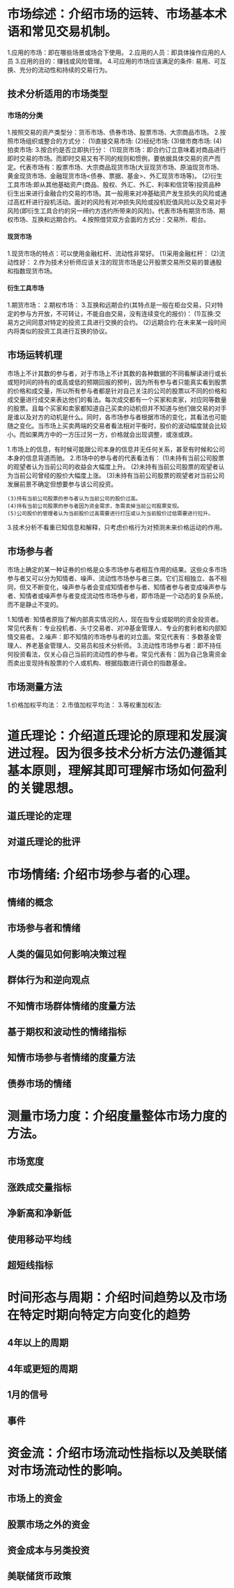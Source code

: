 # 市场综述：介绍市场的运转、市场基本术语和常见交易机制。
  1.应用的市场：即在哪些场景或场合下使用。
  2.应用的人员：即具体操作应用的人员
  3.应用的目的：赚钱或风险管理。
  4.可应用的市场应该满足的条件: 易用、可互换、充分的流动性和持续的交易行为。
## 技术分析适用的市场类型
### 市场的分类
  1.按照交易的资产类型分：货币市场、债券市场、股票市场、大宗商品市场。
  2.按照市场组织或整合的方式分：
    (1)直接交易市场:
    (2)经纪市场:
    (3)做市商市场:
    (4)拍卖市场:
  3.按合约是否立即执行分：
    (1)现货市场：即合约订立意味着对商品进行即时交易的市场。而即时交易又有不同的规则和惯例，要依据具体交易的资产而定。代表市场有：股票市场、大宗商品现货市场(大豆现货市场、原油现货市场、黄金现货市场、金融现货市场<债券、票据、基金>、外汇现货市场等)。
    (2)衍生工具市场:即从其他基础资产(商品、股权、外汇、外汇、利率和信贷等)投资品种衍生出来进行金融合约交易的市场。其一般用来对冲基础资产发生损失的风险或通过高杠杆进行投机活动。面对的风险有对冲损失风险或投机贬值风险以及交易对手风险(即衍生工具合约的另一缔约方违约所带来的风险)。代表市场有期货市场、期权市场、互换和远期合约。
  4.按照借贷双方会面的方式分：交易所、柜台。
#### 现货市场
  1.现货市场的特点：可以使用金融杠杆、流动性非常好。
    (1)采用金融杠杆：
    (2)流动性好：
  2.作为技术分析师应该关注的现货市场是公开股票交易所交易的普通股和指数现货市场。
#### 衍生工具市场
  1.期货市场：
  2.期权市场：
  3.互换和远期合约(其特点是一般在柜台交易，只对特定的参与方开放，不可转让，不能自由交易，没有连续变化的报价)：
    (1)互换:交易方之间同意对特定的投资工具进行交换的合约。
    (2)远期合约:在未来某一段时间内将类似的投资工具进行互换的协议。
## 市场运转机理
  市场上不计其数的参与者，对于市场上不计其数的各种数据的不同看解读进行或长或短时间的持有的或高或低的预期回报的预判，因为所有参与者只能真实看到股票的价格和成交量，所以所有参与者都是针对自己关注的公司的股票以不同的价格和成交量进行成交来表达他们的看法。每次成交都有一个买家和卖家，对应同等数量的股票。且每个买家和卖家都知道自己买卖的动机但并不知道与他们做交易的对手是谁以及对方的动机是什么。同时，各市场参与者根据市场的变化，其看法也可能随之变化。当市场上买卖两端的交易者看法相对平衡时，股价的波动幅度就会比较小。而如果两方中的一方压过另一方，价格就会出现调整，或涨或跌。
  
  1.市场上的信息，有时候可能跟公司本身的信息并无任何关系，甚至有时候和公司本身的信息背道而驰。
  2.市场中的参与者的代表看法有：
    (1)未持有当前公司股票的观望者认为当前公司的收益会大幅度上升。
    (2)未持有当前公司股票的观望者认为当前公司曾经的股价大幅度上涨。
    (3)未持有当前公司股票的观望者对当前公司发展前景不确定但想要参与该公司投资。

    (3)持有当前公司股票的参与者认为当前公司的股价过高。
    (4)持有当前公司股票的参与者因为资金需求，急需卖掉当前公司股票变现。
    (5)公司股价的管理者认为当前股价过高需要进行打压或认为当前股价过低需要进行拉升。
  3.技术分析不看重已知信息和解释，只考虑价格行为对预测未来价格运动的作用。  

## 市场参与者
  市场上确定的某一种证券的价格是众多市场参与者相互作用的结果。这些众多市场参与者又可以分为知情者、噪声、流动性市场参与者三类。它们互相独立、各不相同，但又不断变化，噪声参与者会变成知情者参与者、知情者参与者变成噪声参与者、知情者或噪声参与者变成流动性市场参与者，即市场是一个动态的复杂系统，而不是静止不变的。

  1.知情者: 知情者原指了解内部真实情况的人，现在指专业或聪明的资金投资者。常见代表有：专业投机者、头寸交易者、对冲基金管理人、专业的套利者和内部知情交易者。
  2.噪声：即不知情的市场参与者的对立面。常见代表有：多数基金管理人、养老基金管理人、交易员和技术分析师。
  3.流动性市场参与者：即不持任何投资看法，仅关心自己当前的流动性的参与者。常见代表有：因为自己急需资金而卖出变现持有股票的个人或机构、根据指数进行调仓的指数基金。
  
## 市场测量方法
  1.价格加权平均法：
  2.市值加权平均法：
  3.等权重加权法:

# 道氏理论：介绍道氏理论的原理和发展演进过程。因为很多技术分析方法仍遵循其基本原则，理解其即可理解市场如何盈利的关键思想。
## 道氏理论的定理
## 对道氏理论的批评

# 市场情绪: 介绍市场参与者的心理。
## 情绪的概念
## 市场参与者和情绪
## 人类的偏见如何影响决策过程
## 群体行为和逆向观点

## 不知情市场群体情绪的度量方法
## 基于期权和波动性的情绪指标

## 知情市场参与者情绪的度量方法
## 债券市场的情绪

# 测量市场力度：介绍度量整体市场力度的方法。
## 市场宽度
## 涨跌成交量指标
## 净新高和净新低
## 使用移动平均线
## 超短线指标

# 时间形态与周期：介绍时间趋势以及市场在特定时期向特定方向变化的趋势
## 4年以上的周期
## 4年或更短的周期
## 1月的信号
## 事件

# 资金流：介绍市场流动性指标以及美联储对市场流动性的影响。
## 市场上的资金
## 股票市场之外的资金
## 资金成本与另类投资
## 美联储货币政策